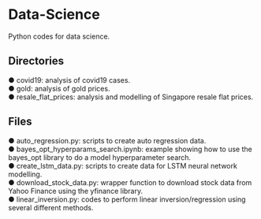 # Data-Science
Python codes for data science.

Directories
-----------
● covid19: analysis of covid19 cases.  
● gold: analysis of gold prices.  
● resale_flat_prices: analysis and modelling of Singapore resale flat prices.

Files
-----
● auto_regression.py: scripts to create auto regression data.  
● bayes_opt_hyperparams_search.ipynb: example showing how to use the bayes_opt library to do a model hyperparameter search.  
● create_lstm_data.py: scripts to create data for LSTM neural network modelling.  
● download_stock_data.py: wrapper function to download stock data from Yahoo Finance using the yfinance library.  
● linear_inversion.py: codes to perform linear inversion/regression using several different methods.  
